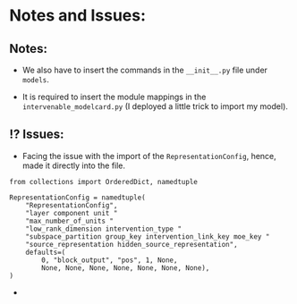 # Notes and Issues:

## Notes:

* We also have to insert the commands in the `__init__.py` file under `models`.

* It is required to insert the module mappings in the `intervenable_modelcard.py` (I deployed a little trick to import my model).


## ⁉️ Issues:

* Facing the issue with the import of the  `RepresentationConfig`, hence, made it directly into the file. 

```
from collections import OrderedDict, namedtuple

RepresentationConfig = namedtuple(
    "RepresentationConfig",
    "layer component unit "
    "max_number_of_units "
    "low_rank_dimension intervention_type "
    "subspace_partition group_key intervention_link_key moe_key "
    "source_representation hidden_source_representation",
    defaults=(
        0, "block_output", "pos", 1, None,
        None, None, None, None, None, None, None),
)
```

* 